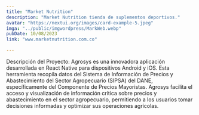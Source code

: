 ```yaml
---
title: "Market Nutrition"
description: "Market Nutrition tienda de suplementos deportivos."
avatar: "https://nextui.org/images/card-example-5.jpeg"
imga: "../public/imgwordpress/MarkWeb.webp"
pubDate: 10/08/2023
link: "www.marketnutrition.com.co"

---
```


Descripción del Proyecto:
Agrosys es una innovadora aplicación desarrollada en React Native para dispositivos Android y iOS. Esta herramienta recopila datos del Sistema de Información de Precios y Abastecimiento del Sector Agropecuario (SIPSA) del DANE, específicamente del Componente de Precios Mayoristas. Agrosys facilita el acceso y visualización de información crítica sobre precios y abastecimiento en el sector agropecuario, permitiendo a los usuarios tomar decisiones informadas y optimizar sus operaciones agrícolas.
